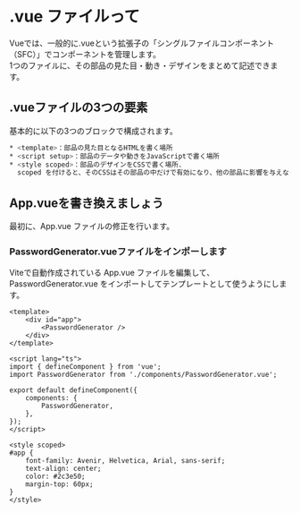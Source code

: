 # .vue ファイルって
Vueでは、一般的に.vueという拡張子の「シングルファイルコンポーネント（SFC）」でコンポーネントを管理します。  
1つのファイルに、その部品の見た目・動き・デザインをまとめて記述できます。

## .vueファイルの3つの要素
基本的に以下の3つのブロックで構成されます。
```bash
* <template>：部品の見た目となるHTMLを書く場所
* <script setup>：部品のデータや動きをJavaScriptで書く場所
* <style scoped>：部品のデザインをCSSで書く場所. 
  scoped を付けると、そのCSSはその部品の中だけで有効になり、他の部品に影響を与えなくなるので非常に便利です。
```

## App.vueを書き換えましょう
最初に、App.vue ファイルの修正を行います。

### PasswordGenerator.vueファイルをインポーします
Viteで自動作成されている App.vue ファイルを編集して、PasswordGenerator.vue をインポートしてテンプレートとして使うようにします。

```javascript:App.vue
<template>
    <div id="app">
        <PasswordGenerator />
    </div>
</template>

<script lang="ts">
import { defineComponent } from 'vue';
import PasswordGenerator from './components/PasswordGenerator.vue';

export default defineComponent({
    components: {
        PasswordGenerator,
    },
});
</script>

<style scoped>
#app {
    font-family: Avenir, Helvetica, Arial, sans-serif;
    text-align: center;
    color: #2c3e50;
    margin-top: 60px;
}
</style>
```
